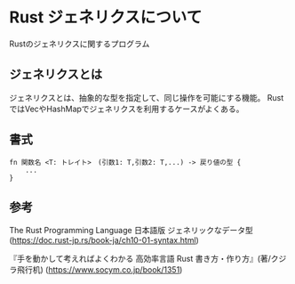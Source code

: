 # Rust ジェネリクスについて

Rustのジェネリクスに関するプログラム

## ジェネリクスとは

ジェネリクスとは、抽象的な型を指定して、同じ操作を可能にする機能。
RustではVecやHashMapでジェネリクスを利用するケースがよくある。

## 書式

```
fn 関数名 <T: トレイト>　(引数1: T,引数2: T,...) -> 戻り値の型 {
    ...
}
```

## 参考

The Rust Programming Language 日本語版 ジェネリックなデータ型
(<https://doc.rust-jp.rs/book-ja/ch10-01-syntax.html>)

『手を動かして考えればよくわかる 高効率言語 Rust 書き方・作り方』(著/クジラ飛行机)
(<https://www.socym.co.jp/book/1351>)

